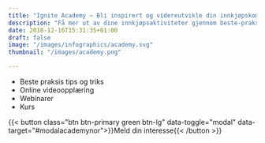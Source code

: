 ```yaml
---
title: "Ignite Academy – Bli inspirert og videreutvikle din innkjøpskompetanse "
description: "Få mer ut av dine innkjøpsaktiviteter gjennom beste-praksis-maler, online videoer og mer"
date: 2018-12-16T15:31:35+01:00
draft: false
image: "/images/infographics/academy.svg"
thumbnail: "/images/academy.png"

---
```


<ul class="fa-ul">
<li><span class="fa-li"><i class="fas fa-award" style="color: #31B096"></i></span>Beste praksis tips og triks</li>
<li><span class="fa-li"><i class="fas fa-play-circle" style="color: #31B096"></i></span>Online videoopplæring</li>
<li><span class="fa-li"><i class="fas fa-indent" style="color: #31B096"></i></span>Webinarer</li>
<li><span class="fa-li"><i class="fas fa-chalkboard-teacher" style="color: #31B096"></i></span>Kurs</li>
</ul>

{{< button class="btn btn-primary green btn-lg" data-toggle="modal" data-target="#modalacademynor">}}Meld din interesse{{< /button >}}

